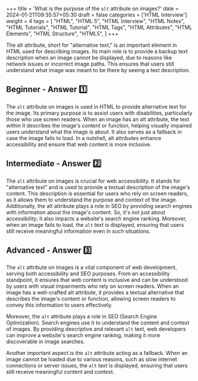 +++
title = 'What is the purpose of the `alt` attribute on images?'
date = 2024-01-21T09:35:57+05:30
draft = false
categories = ['HTML Interview']
weight = 4
tags = [
    "HTML",
    "HTML 5",
    "HTML Interview",
    "HTML Notes",
    "HTML Tutorials",
    "HTML Tutorial",
    "HTML Tags",
    "HTML Attributes",
    "HTML Elements",
    "HTML Structure",
    "HTML5",
]
+++

The alt attribute, short for "alternative text," is an important element in HTML used for describing images. Its main role is to provide a backup text description when an image cannot be displayed, due to reasons like network issues or incorrect image paths. This ensures that users still understand what image was meant to be there by seeing a text description.

## Beginner - Answer 1️⃣

The `alt` attribute on images is used in HTML to provide alternative text for the image. Its primary purpose is to assist users with disabilities, particularly those who use screen readers. When an image has an alt attribute, the text within it describes the image's content or function, helping visually impaired users understand what the image is about. It also serves as a fallback in case the image fails to load. In a nutshell, alt attributes enhance accessibility and ensure that web content is more inclusive.

## Intermediate - Answer 2️⃣

The `alt` attribute on images is crucial for web accessibility. It stands for "alternative text" and is used to provide a textual description of the image's content. This description is essential for users who rely on screen readers, as it allows them to understand the purpose and context of the image. Additionally, the alt attribute plays a role in SEO by providing search engines with information about the image's content. So, it's not just about accessibility; it also impacts a website's search engine ranking. Moreover, when an image fails to load, the `alt` text is displayed, ensuring that users still receive meaningful information even in such situations.

## Advanced - Answer 3️⃣

The `alt` attribute on images is a vital component of web development, serving both accessibility and SEO purposes. From an accessibility standpoint, it ensures that web content is inclusive and can be understood by users with visual impairments who rely on screen readers. When an image has a well-crafted alt attribute, it provides a textual alternative that describes the image's content or function, allowing screen readers to convey this information to users effectively.

Moreover, the `alt` attribute plays a role in SEO (Search Engine Optimization). Search engines use it to understand the content and context of images. By providing descriptive and relevant `alt` text, web developers can improve a website's search engine ranking, making it more discoverable in image searches.

Another important aspect is the `alt` attribute acting as a fallback. When an image cannot be loaded due to various reasons, such as slow internet connections or server issues, the `alt` text is displayed, ensuring that users still receive meaningful content and context.
